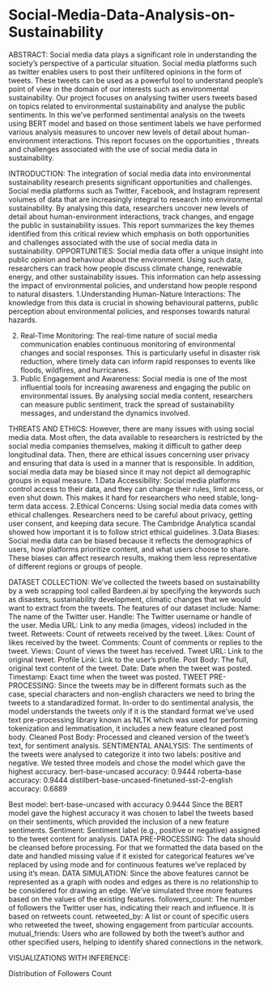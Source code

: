 # Social-Media-Data-Analysis-on-Sustainability
 
ABSTRACT:
Social media data plays a significant role in understanding the society’s perspective of a particular situation. Social media platforms such as twitter enables users to post their unfiltered opinions in the form of tweets. These tweets can be used as a powerful tool to understand people’s point of view in the domain of our interests such as environmental sustainability. Our project focuses on analysing twitter users tweets based on topics related to environmental sustainability and analyse the public sentiments. In this we’ve performed sentimental analysis on the tweets using BERT model and based on those sentiment labels we have performed various analysis measures to uncover new levels of detail about human-environment interactions. This report focuses on the opportunities , threats and challenges associated with the use of social media data in sustainability.


INTRODUCTION:
The integration of social media data into environmental sustainability research presents significant opportunities and challenges. Social media platforms such as Twitter, Facebook, and Instagram represent volumes of data that are increasingly integral to research into environmental sustainability. By analysing this data, researchers uncover new levels of detail about human-environment interactions, track changes, and engage the public in sustainability issues. This report summarizes the key themes identified from this critical review which emphasis on both opportunities and challenges associated with the use of social media data in sustainability.
OPPORTUNITIES:
Social media data offer a unique insight into public opinion and behaviour about the environment. Using such data, researchers can track how people discuss climate change, renewable energy, and other sustainability issues. This information can help assessing the impact of environmental policies, and understand how people respond to natural disasters.
1.Understanding Human-Nature Interactions:  The knowledge from this data is crucial in showing behavioural patterns, public perception about environmental policies, and responses towards natural hazards.

2. Real-Time Monitoring: The real-time nature of social media communication enables continuous monitoring of environmental changes and social responses. This is particularly useful in disaster risk reduction, where timely data can inform rapid responses to events like floods, wildfires, and hurricanes.
3. Public Engagement and Awareness: Social media is one of the most influential tools for increasing awareness and engaging the public on environmental issues. By analysing social media content, researchers can measure public sentiment, track the spread of sustainability messages, and understand the dynamics involved.

THREATS AND ETHICS:
However, there are many issues with using social media data. Most often, the data available to researchers is restricted by the social media companies themselves, making it difficult to gather deep longitudinal data. Then, there are ethical issues concerning user privacy and ensuring that data is used in a manner that is responsible. In addition, social media data may be biased since it may not depict all demographic groups in equal measure. 
1.Data Accessibility: Social media platforms control access to their data, and they can change their rules, limit access, or even shut down. This makes it hard for researchers who need stable, long-term data access. 
2.Ethical Concerns: Using social media data comes with ethical challenges. Researchers need to be careful about privacy, getting user consent, and keeping data secure. The Cambridge Analytica scandal showed how important it is to follow strict ethical guidelines.
 3.Data Biases: Social media data can be biased because it reflects the demographics of users, how platforms prioritize content, and what users choose to share. These biases can affect research results, making them less representative of different regions or groups of people.

DATASET COLLECTION:
We’ve collected the tweets based on sustainability by a web scrapping tool called Bardeen.ai by specifying the keywords such as disasters, sustainability development, climatic changes that we would want to extract from the tweets.
The features of our dataset include:
 Name: The name of the Twitter user.
Handle: The Twitter username or handle of the user.
Media URL: Link to any media (images, videos) included in the tweet.
Retweets: Count of retweets received by the tweet.
Likes: Count of likes received by the tweet.
Comments: Count of comments or replies to the tweet.
Views: Count of views the tweet has received.
Tweet URL: Link to the original tweet.
Profile Link: Link to the user’s profile.
Post Body: The full, original text content of the tweet.
Date: Date when the tweet was posted.
Timestamp: Exact time when the tweet was posted.
TWEET PRE-PROCESSING:
Since the tweets may be in different formats such as the case, special characters and non-english characters we need to bring the tweets to a standaradized format. In-order to do sentimental analysis, the model understands the tweets only if it is the standard format we’ve used text pre-processing library known as NLTK which was used for performing tokenization and lemmatisation, it includes a new feature cleaned post body.
Cleaned Post Body: Processed and cleaned version of the tweet’s text, for sentiment analysis.
SENTIMENTAL ANALYSIS:
The sentiments of the tweets were analysed to categorize it into two labels: positive and negative. We tested three models and chose the model which gave the highest accuracy.
bert-base-uncased accuracy: 0.9444
roberta-base accuracy: 0.9444
distilbert-base-uncased-finetuned-sst-2-english accuracy: 0.6889

Best model: bert-base-uncased with accuracy 0.9444
Since the BERT model gave the highest accuracy it was chosen to label the tweets based on their sentiments, which provided the inclusion of a new feature sentiments.
Sentiment: Sentiment label (e.g., positive or negative) assigned to the tweet content for analysis.
DATA PRE-PROCESSING:
The data should be cleansed before processing. For that we formatted the data based on the date and handled missing value if it existed for categorical features we’ve replaced by using mode and for continuous features we’ve replaced by using it’s mean.
DATA SIMULATION:
Since the above features cannot be represented as a graph with nodes and edges as there is no relationship to be considered for drawing an edge. We’ve simulated three more features based on the values of the existing features.
followers_count: The number of followers the Twitter user has, indicating their reach and influence. It is based on retweets count.
retweeted_by: A list or count of specific users who retweeted the tweet, showing engagement from particular accounts.
mutual_friends: Users who are followed by both the tweet’s author and other specified users, helping to identify shared connections in the network.



VISUALIZATIONS WITH INFERENCE:

 Distribution of Followers Count
